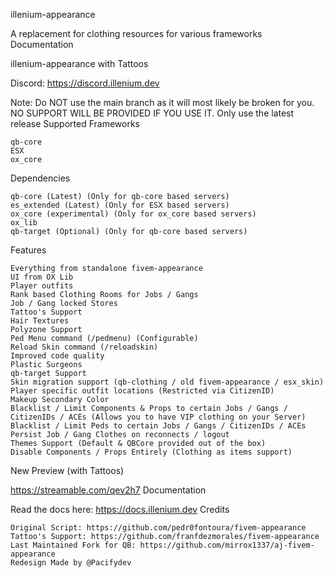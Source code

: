 illenium-appearance

A replacement for clothing resources for various frameworks
Documentation

illenium-appearance with Tattoos

Discord: https://discord.illenium.dev

Note: Do NOT use the main branch as it will most likely be broken for you. NO SUPPORT WILL BE PROVIDED IF YOU USE IT. Only use the latest release
Supported Frameworks

    qb-core
    ESX
    ox_core

Dependencies

    qb-core (Latest) (Only for qb-core based servers)
    es_extended (Latest) (Only for ESX based servers)
    ox_core (experimental) (Only for ox_core based servers)
    ox_lib
    qb-target (Optional) (Only for qb-core based servers)

Features

    Everything from standalone fivem-appearance
    UI from OX Lib
    Player outfits
    Rank based Clothing Rooms for Jobs / Gangs
    Job / Gang locked Stores
    Tattoo's Support
    Hair Textures
    Polyzone Support
    Ped Menu command (/pedmenu) (Configurable)
    Reload Skin command (/reloadskin)
    Improved code quality
    Plastic Surgeons
    qb-target Support
    Skin migration support (qb-clothing / old fivem-appearance / esx_skin)
    Player specific outfit locations (Restricted via CitizenID)
    Makeup Secondary Color
    Blacklist / Limit Components & Props to certain Jobs / Gangs / CitizenIDs / ACEs (Allows you to have VIP clothing on your Server)
    Blacklist / Limit Peds to certain Jobs / Gangs / CitizenIDs / ACEs
    Persist Job / Gang Clothes on reconnects / logout
    Themes Support (Default & QBCore provided out of the box)
    Disable Components / Props Entirely (Clothing as items support)

New Preview (with Tattoos)

https://streamable.com/qev2h7
Documentation

Read the docs here: https://docs.illenium.dev
Credits

    Original Script: https://github.com/pedr0fontoura/fivem-appearance
    Tattoo's Support: https://github.com/franfdezmorales/fivem-appearance
    Last Maintained Fork for QB: https://github.com/mirrox1337/aj-fivem-appearance
    Redesign Made by @Pacifydev
